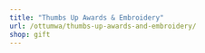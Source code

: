 ```yaml
---
title: "Thumbs Up Awards & Embroidery"
url: /ottumwa/thumbs-up-awards-and-embroidery/
shop: gift
---
```

